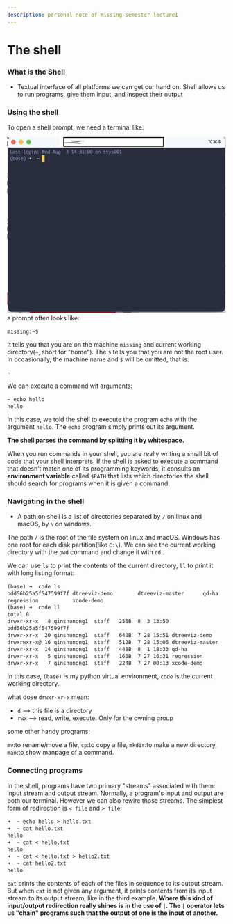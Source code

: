 ```yaml
---
description: personal note of missing-semester lecture1
---
```


# The shell

### What is the Shell

* Textual interface of all platforms we can get our hand on. Shell allows us to run programs, give them input, and inspect their output

### Using the shell

To open a shell prompt, we need a terminal like:

![](../.gitbook/assets/%E6%88%AA%E5%B1%8F2022-08-03%20%E4%B8%8B%E5%8D%885.21.34.png)
a prompt often looks like:&#x20;

```shell
missing:~$
```

It tells you that you are on the machine `missing` and current working directory(`~`, short for "home"). The `$` tells you that you are not the root user. In occasionally, the machine name and `$` will be omitted, that is:

```
~
```

We can execute a command wit arguments:

```
~ echo hello
hello
```

In this case, we told the shell to execute the program `echo` with the argument `hello`. The `echo` program simply prints out its argument.

**The shell parses the command by splitting it by whitespace.** 

When you run commands in your shell, you are really writing a small bit of code that your shell interprets. If the shell is asked to execute a command that doesn’t match one of its programming keywords, it consults an **environment variable** called `$PATH` that lists which directories the shell should search for programs when it is given a command.

### Navigating in the shell

* A path on shell is a list of directories separated by `/` on linux and macOS, by `\` on windows.&#x20;

The path `/` is the root of the file system on linux and macOS. Windows has one root for each disk partition(like `C:\`). We can see the current working directory with the `pwd` command and change it with `cd` .&#x20;

We can use `ls` to print the contents of the current directory, `ll`  to print it with long listing format:

```shell
(base) ➜  code ls
bdd56b25a5f547599f7f dtreeviz-demo        dtreeviz-master      qd-ha                regression           xcode-demo
(base) ➜  code ll
total 0
drwxr-xr-x   8 qinshunong1  staff   256B  8  3 13:50 bdd56b25a5f547599f7f
drwxr-xr-x  20 qinshunong1  staff   640B  7 28 15:51 dtreeviz-demo
drwxrwxr-x@ 16 qinshunong1  staff   512B  7 28 15:06 dtreeviz-master
drwxr-xr-x  14 qinshunong1  staff   448B  8  1 18:33 qd-ha
drwxr-xr-x   5 qinshunong1  staff   160B  7 27 16:31 regression
drwxr-xr-x   7 qinshunong1  staff   224B  7 27 00:13 xcode-demo
```

In this case, `(base)` is my python virtual environment, `code` is the current working directory. 

what dose `drwxr-xr-x` mean: 

* `d`  --> this file is a directory 
* `rwx` --> read, write, execute. Only for the owning group

some other handy programs: 

`mv`:to rename/move a file, `cp`:to copy a file, `mkdir`:to make a new directory, `man`:to show manpage of a command.
### Connecting programs
In the shell, programs have two primary "streams" associated with them: input stream and output stream. Normally, a program's input and output are both our terminal. However we can also rewire those streams. The simplest form of redirection is `< file` and `> file`:
```shell
➜  ~ echo hello > hello.txt
➜  ~ cat hello.txt
hello
➜  ~ cat < hello.txt
hello
➜  ~ cat < hello.txt > hello2.txt
➜  ~ cat hello2.txt
hello
```
`cat` prints the contents of each of the files in sequence to its output stream. But when `cat` is not given any argument, it prints contents from its input stream to its output stream, like in the third example.
**Where this kind of input/output redirection really shines is in the use of `|`. The `|` operator lets us "chain" programs such that the output of one is the input of another.**